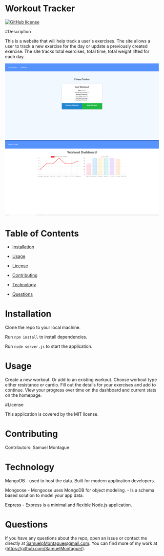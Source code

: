 # Workout Tracker 
[![GitHub license](https://img.shields.io/badge/license-MIT-blue.svg)](https://github.com/SamuelMontague/workoutTracker)
  
#Description

This is a website that will help track a user's exercises. The site allows a user to track a new exercise for the day or update a previously created exercise. The site tracks total exercises, total time, total weight lifted for each day. 

![screenshot](./public/assets/ScreenshotFT.png) ![screenshot](./public/assets/screenshotFT2.png)
    
# Table of Contents

* [Installation](#installation)
    
* [Usage](#usage)

* [License](#license)

* [Contributing](#contributing)

* [Technology](#Technology)

* [Questions](#questions)
    
# Installation
Clone the repo to your local machine.

Run ```npm install``` to install dependencies.

Run ```node server.js``` to start the application.

# Usage

Create a new workout. Or add to an existing workout.
Choose workout type either resistance or cardio.
Fill out the details for your exercises and add to continue.
View your progress over time on the dashboard and current stats on the homepage.

#License

This application is covered by the MIT license.
    
# Contributing

Contributors: Samuel Montague

# Technology

MangoDB 
    - used to host the data. Built for modern application developers.

Mongoose
    - Mongoose uses MongoDB for object modeling.
    - Is a schema based solution to model your app data.

Express
    -  Express is a minimal and flexible Node.js application.


    
# Questions

If you have any questions about the repo, open an issue or contact me directly at SamuelpMontague@gmail.com. You can find more of my work at (https://github.com/SamuelMontague/).
